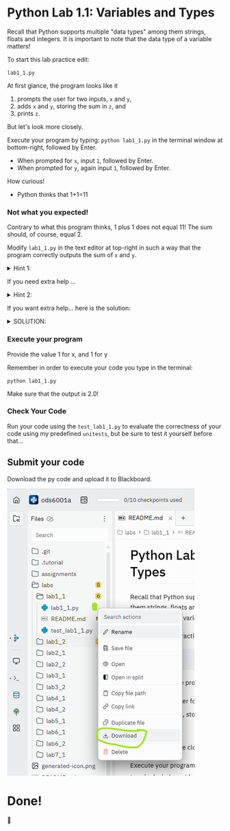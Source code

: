 # Python Lab 1.1: Variables and Types

Recall that Python supports multiple "data types" among them strings, floats and integers. It is important to note that the data type of a variable matters!

To start this lab practice edit:
```
lab1_1.py
```

At first glance, the program looks like it

1. prompts the user for two inputs, `x` and `y`,
2. adds `x` and `y`, storing the sum in `z`, and
3. prints `z`.

But let's look more closely.

Execute your program by typing: `python lab1_1.py` in the terminal window at bottom-right, followed by Enter.
- When prompted for `x`, input `1`, followed by Enter.
- When prompted for `y`, again input `1`, followed by Enter.

How curious!
- Python thinks that 1+1=11


### Not what you expected!
Contrary to what this program thinks, 1 plus 1 does not equal 11! The sum should, of course, equal 2.

Modify `lab1_1.py` in the text editor at top-right in such a way that the program correctly outputs the sum of `x` and `y`.

<details>
<summary>
Hint 1:
</summary>

```
Try to convert your x and y inputs into a numeric data type.
```

</details>

If you need extra help ...

<details>
<summary>
Hint 2:
</summary>

  Consider using the float function, so your program can add floating point numbers as well as integers!

</details>

If you want extra help... here is the solution:

<details>
<summary>
SOLUTION:
</summary>

 ```
  z = float(x) + float(y)
 ```
</details>

### Execute your program

Provide the value 1 for x, and 1 for y

Remember in order to execute your code you type in the terminal:

```
python lab1_1.py
```
Make sure that the output is 2.0!


### Check Your Code

Run your code using the `test_lab1_1.py` to evaluate the correctness of your code using my predefined `unitests`, but be sure to test it yourself before that...



## Submit your code
Download the py code and upload it to Blackboard.

![Image of download](download.png)

# Done!
:tada:
